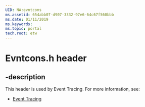 ```yaml
---
UID: NA:evntcons
ms.assetid: 654abb07-d907-3332-97e6-64c67f560bbb
ms.date: 01/11/2019
ms.keywords: 
ms.topic: portal
tech.root: etw
---
```


# Evntcons.h header


## -description


This header is used by Event Tracing. For more information, see:

- [Event Tracing](../_etw/index.md)

